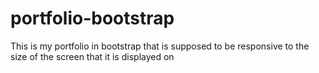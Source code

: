 # portfolio-bootstrap
This is my portfolio in bootstrap that is supposed to be responsive to the size of the screen that it is displayed on
